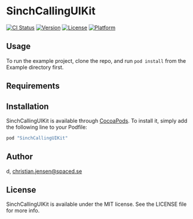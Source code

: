 # SinchCallingUIKit

[![CI Status](http://img.shields.io/travis/d/SinchCallingUIKit.svg?style=flat)](https://travis-ci.org/d/SinchCallingUIKit)
[![Version](https://img.shields.io/cocoapods/v/SinchCallingUIKit.svg?style=flat)](http://cocoapods.org/pods/SinchCallingUIKit)
[![License](https://img.shields.io/cocoapods/l/SinchCallingUIKit.svg?style=flat)](http://cocoapods.org/pods/SinchCallingUIKit)
[![Platform](https://img.shields.io/cocoapods/p/SinchCallingUIKit.svg?style=flat)](http://cocoapods.org/pods/SinchCallingUIKit)

## Usage

To run the example project, clone the repo, and run `pod install` from the Example directory first.

## Requirements

## Installation

SinchCallingUIKit is available through [CocoaPods](http://cocoapods.org). To install
it, simply add the following line to your Podfile:

```ruby
pod "SinchCallingUIKit"
```

## Author

d, christian.jensen@spaced.se

## License

SinchCallingUIKit is available under the MIT license. See the LICENSE file for more info.
